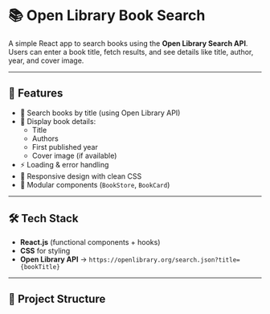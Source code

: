 # 📚 Open Library Book Search

A simple React app to search books using the **Open Library Search API**.  
Users can enter a book title, fetch results, and see details like title, author, year, and cover image.

---

## 🚀 Features

- 🔎 Search books by title (using Open Library API)  
- 📖 Display book details:
  - Title
  - Authors
  - First published year
  - Cover image (if available)
- ⚡ Loading & error handling
- 🎨 Responsive design with clean CSS
- 🔄 Modular components (`BookStore`, `BookCard`)

---

## 🛠️ Tech Stack

- **React.js** (functional components + hooks)  
- **CSS** for styling  
- **Open Library API** → `https://openlibrary.org/search.json?title={bookTitle}`  

---

## 📂 Project Structure

